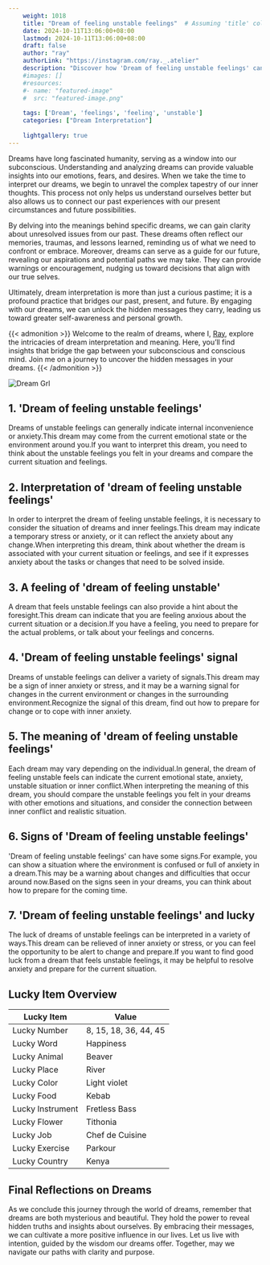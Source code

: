 ```yaml
---
    weight: 1018
    title: "Dream of feeling unstable feelings"  # Assuming 'title' column exists
    date: 2024-10-11T13:06:00+08:00
    lastmod: 2024-10-11T13:06:00+08:00
    draft: false
    author: "ray"
    authorLink: "https://instagram.com/ray._.atelier"
    description: "Discover how 'Dream of feeling unstable feelings' can interpret your future and uncover its significant meanings in your life."
    #images: []
    #resources:
    #- name: "featured-image"
    #  src: "featured-image.png"
    
    tags: ['Dream', 'feelings', 'feeling', 'unstable']
    categories: ["Dream Interpretation"]
    
    lightgallery: true
---
```

    
Dreams have long fascinated humanity, serving as a window into our subconscious. Understanding and analyzing dreams can provide valuable insights into our emotions, fears, and desires. When we take the time to interpret our dreams, we begin to unravel the complex tapestry of our inner thoughts. This process not only helps us understand ourselves better but also allows us to connect our past experiences with our present circumstances and future possibilities.

By delving into the meanings behind specific dreams, we can gain clarity about unresolved issues from our past. These dreams often reflect our memories, traumas, and lessons learned, reminding us of what we need to confront or embrace. Moreover, dreams can serve as a guide for our future, revealing our aspirations and potential paths we may take. They can provide warnings or encouragement, nudging us toward decisions that align with our true selves.

Ultimately, dream interpretation is more than just a curious pastime; it is a profound practice that bridges our past, present, and future. By engaging with our dreams, we can unlock the hidden messages they carry, leading us toward greater self-awareness and personal growth.

{{< admonition >}}
Welcome to the realm of dreams, where I, [Ray](https://instagram.com/ray._.atelier), explore the intricacies of dream interpretation and meaning. Here, you’ll find insights that bridge the gap between your subconscious and conscious mind. Join me on a journey to uncover the hidden messages in your dreams.
{{< /admonition >}}

![Dream Grl](https://cdn.pixabay.com/photo/2017/11/02/03/35/gothic-2910057_1280.jpg "Dream Grl")

## 1. 'Dream of feeling unstable feelings'
Dreams of unstable feelings can generally indicate internal inconvenience or anxiety.This dream may come from the current emotional state or the environment around you.If you want to interpret this dream, you need to think about the unstable feelings you felt in your dreams and compare the current situation and feelings.

## 2. Interpretation of 'dream of feeling unstable feelings'
In order to interpret the dream of feeling unstable feelings, it is necessary to consider the situation of dreams and inner feelings.This dream may indicate a temporary stress or anxiety, or it can reflect the anxiety about any change.When interpreting this dream, think about whether the dream is associated with your current situation or feelings, and see if it expresses anxiety about the tasks or changes that need to be solved inside.

## 3. A feeling of 'dream of feeling unstable'
A dream that feels unstable feelings can also provide a hint about the foresight.This dream can indicate that you are feeling anxious about the current situation or a decision.If you have a feeling, you need to prepare for the actual problems, or talk about your feelings and concerns.

## 4. 'Dream of feeling unstable feelings' signal
Dreams of unstable feelings can deliver a variety of signals.This dream may be a sign of inner anxiety or stress, and it may be a warning signal for changes in the current environment or changes in the surrounding environment.Recognize the signal of this dream, find out how to prepare for change or to cope with inner anxiety.

## 5. The meaning of 'dream of feeling unstable feelings'
Each dream may vary depending on the individual.In general, the dream of feeling unstable feels can indicate the current emotional state, anxiety, unstable situation or inner conflict.When interpreting the meaning of this dream, you should compare the unstable feelings you felt in your dreams with other emotions and situations, and consider the connection between inner conflict and realistic situation.

## 6. Signs of 'Dream of feeling unstable feelings'
'Dream of feeling unstable feelings' can have some signs.For example, you can show a situation where the environment is confused or full of anxiety in a dream.This may be a warning about changes and difficulties that occur around now.Based on the signs seen in your dreams, you can think about how to prepare for the coming time.

## 7. 'Dream of feeling unstable feelings' and lucky
The luck of dreams of unstable feelings can be interpreted in a variety of ways.This dream can be relieved of inner anxiety or stress, or you can feel the opportunity to be alert to change and prepare.If you want to find good luck from a dream that feels unstable feelings, it may be helpful to resolve anxiety and prepare for the current situation.

## Lucky Item Overview
| Lucky Item          | Value              |
|---------------|--------------------|
| Lucky Number        | 8, 15, 18, 36, 44, 45  |
| Lucky Word          | Happiness |
| Lucky Animal        | Beaver |
| Lucky Place         | River     |
| Lucky Color         | Light violet     |
| Lucky Food          | Kebab      |
| Lucky Instrument    | Fretless Bass |
| Lucky Flower        | Tithonia    |
| Lucky Job           | Chef de Cuisine       |
| Lucky Exercise      | Parkour  |
| Lucky Country       | Kenya    |


##  Final Reflections on Dreams

As we conclude this journey through the world of dreams, remember that dreams are both mysterious and beautiful. They hold the power to reveal hidden truths and insights about ourselves. By embracing their messages, we can cultivate a more positive influence in our lives. Let us live with intention, guided by the wisdom our dreams offer. Together, may we navigate our paths with clarity and purpose.
